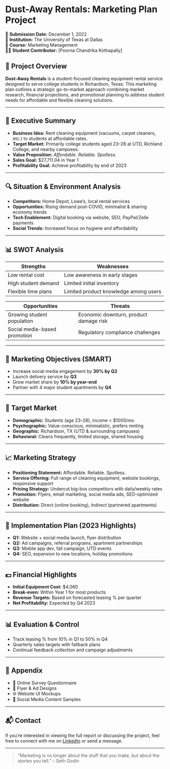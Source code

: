 # Dust-Away Rentals: Marketing Plan Project

📅 **Submission Date:** December 1, 2022  
🏫 **Institution:** The University of Texas at Dallas  
📘 **Course:** Marketing Management  
👩‍🎓 **Student Contributor:** [Poorna Chandrika Kothapally]

## 📌 Project Overview

**Dust-Away Rentals** is a student-focused cleaning equipment rental service designed to serve college students in Richardson, Texas. This marketing plan outlines a strategic go-to-market approach combining market research, financial projections, and promotional planning to address student needs for affordable and flexible cleaning solutions.

---

## 🎯 Executive Summary

- **Business Idea:** Rent cleaning equipment (vacuums, carpet cleaners, etc.) to students at affordable rates.
- **Target Market:** Primarily college students aged 23–28 at UTD, Richland College, and nearby campuses.
- **Value Proposition:** *Affordable. Reliable. Spotless.*
- **Sales Goal:** $27,711.04 in Year 1
- **Profitability Goal:** Achieve profitability by end of 2023

---

## 🔍 Situation & Environment Analysis

- **Competitors:** Home Depot, Lowe’s, local rental services  
- **Opportunities:** Rising demand post-COVID, minimalist & sharing economy trends  
- **Tech Enablement:** Digital booking via website, SEO, PayPal/Zelle payments  
- **Social Trends:** Increased focus on hygiene and affordability

---

## 📊 SWOT Analysis

| Strengths                            | Weaknesses                              |
|--------------------------------------|------------------------------------------|
| Low rental cost                      | Low awareness in early stages            |
| High student demand                  | Limited initial inventory                |
| Flexible time plans                  | Limited product knowledge among users    |

| Opportunities                        | Threats                                  |
|--------------------------------------|------------------------------------------|
| Growing student population           | Economic downturn, product damage risk   |
| Social media-based promotion         | Regulatory compliance challenges         |

---

## 🎯 Marketing Objectives (SMART)

- Increase social media engagement by **30% by Q2**
- Launch delivery service by **Q3**
- Grow market share by **10% by year-end**
- Partner with 4 major student apartments by **Q4**

---

## 🎯 Target Market

- **Demographic:** Students (age 23–28), income < $1000/mo  
- **Psychographic:** Value-conscious, minimalistic, prefers renting  
- **Geographic:** Richardson, TX (UTD & surrounding campuses)  
- **Behavioral:** Cleans frequently, limited storage, shared housing

---

## 📈 Marketing Strategy

- **Positioning Statement:** Affordable. Reliable. Spotless.  
- **Service Offering:** Full range of cleaning equipment, website bookings, responsive support  
- **Pricing Strategy:** Undercut big-box competitors with daily/weekly rates  
- **Promotion:** Flyers, email marketing, social media ads, SEO-optimized website  
- **Distribution:** Direct (online booking), Indirect (partnered apartments)

---

## 📅 Implementation Plan (2023 Highlights)

- **Q1:** Website + social media launch, flyer distribution  
- **Q2:** Ad campaigns, referral programs, apartment partnerships  
- **Q3:** Mobile app dev, fall campaign, UTD events  
- **Q4:** SEO, expansion to new locations, holiday promotions

---

## 💵 Financial Highlights

- **Initial Equipment Cost:** $4,060  
- **Break-even:** Within Year 1 for most products  
- **Revenue Targets:** Based on forecasted leasing % per quarter  
- **Net Profitability:** Expected by Q4 2023  

---

## 📊 Evaluation & Control

- Track leasing % from 10% in Q1 to 50% in Q4  
- Quarterly sales targets with fallback plans  
- Continual feedback collection and campaign adjustments

---

## 📎 Appendix

- 📄 Online Survey Questionnaire  
- 📣 Flyer & Ad Designs  
- 🌐 Website UI Mockups  
- 📱 Social Media Content Samples  

---

## 📬 Contact

If you’re interested in viewing the full report or discussing the project, feel free to connect with me on [LinkedIn](https://linkedin.com/in/yourprofile) or send a message.

---

> “Marketing is no longer about the stuff that you make, but about the stories you tell.” – Seth Godin
